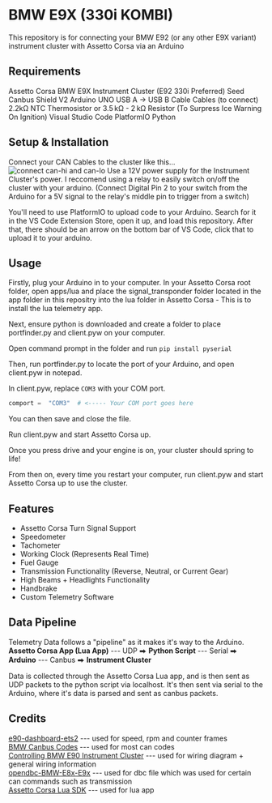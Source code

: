 # BMW E9X (330i KOMBI)

This repository is for connecting your BMW E92 (or any other E9X variant) instrument cluster with Assetto Corsa via an Arduino

## Requirements

Assetto Corsa
BMW E9X Instrument Cluster (E92 330i Preferred)
Seed Canbus Shield V2
Arduino UNO
USB A -> USB B Cable
Cables (to connect)
2.2kΩ NTC Thermosistor or 3.5 kΩ - 2 kΩ Resistor (To Surpress Ice Warning On Ignition)
Visual Studio Code
PlatformIO
Python

## Setup & Installation

Connect your CAN Cables to the cluster like this...
![connect can-hi and can-lo
](https://europe1.discourse-cdn.com/arduino/original/4X/0/a/d/0adcfa0b3805bf037b1e4c1fd241c35ea7792bcb.jpeg)
Use a 12V power supply for the Instrument Cluster's power.
I reccomend using a relay to easily switch on/off the cluster with your arduino. (Connect Digital Pin 2 to your switch from the Arduino for a 5V signal to the relay's middle pin to trigger from a switch)

You'll need to use PlatformIO to upload code to your Arduino.
Search for it in the VS Code Extension Store, open it up, and load this repository.
After that, there should be an arrow on the bottom bar of VS Code, click that to upload it to your arduino.

## Usage

Firstly, plug your Arduino in to your computer.
In your Assetto Corsa root folder, open apps/lua and place the signal_transponder folder located in the app folder in this repositry into the lua folder in Assetto Corsa - This is to install the lua telemetry app.

Next, ensure python is downloaded and create a folder to place portfinder.py and client.pyw on your computer.

Open command prompt in the folder and run
`pip install pyserial`

Then, run portfinder.py to locate the port of your Arduino, and open client.pyw in notepad.

In client.pyw, replace `COM3` with your COM port.

```py
comport =  "COM3"  # <----- Your COM port goes here
```

You can then save and close the file.

Run client.pyw and start Assetto Corsa up.

Once you press drive and your engine is on, your cluster should spring to life!

From then on, every time you restart your computer, run client.pyw and start Assetto Corsa up to use the cluster.

## Features

- Assetto Corsa Turn Signal Support
- Speedometer
- Tachometer
- Working Clock (Represents Real Time)
- Fuel Gauge
- Transmission Functionality (Reverse, Neutral, or Current Gear)
- High Beams + Headlights Functionality
- Handbrake
- Custom Telemetry Software

## Data Pipeline

Telemetry Data follows a "pipeline" as it makes it's way to the Arduino.<br>
**Assetto Corsa App (Lua App)** --- UDP ⮕ **Python Script** --- Serial ⮕ **Arduino** --- Canbus ⮕ **Instrument Cluster**

Data is collected through the Assetto Corsa Lua app, and is then sent as UDP packets to the python script via localhost.
It's then sent via serial to the Arduino, where it's data is parsed and sent as canbus packets.

## Credits

[e90-dashboard-ets2](https://github.com/Marcin648/e90-dashboard-ets2) --- used for speed, rpm and counter frames<br>
[BMW Canbus Codes](https://www.loopybunny.co.uk/CarPC/k_can.html) --- used for most can codes<br>
[Controlling BMW E90 Instrument Cluster](https://forum.arduino.cc/t/controlling-bmw-e90-instrument-cluster/670728) --- used for wiring diagram + general wiring information<br>
[opendbc-BMW-E8x-E9x](https://github.com/dzid26/opendbc-BMW-E8x-E9x) --- used for dbc file which was used for certain can commands such as transmission<br>
[Assetto Corsa Lua SDK](https://github.com/ac-custom-shaders-patch/acc-lua-sdk) --- used for lua app
